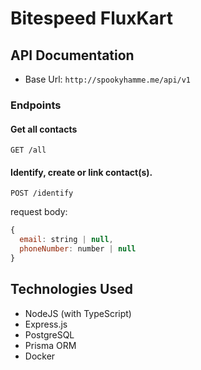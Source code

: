 # Bitespeed FluxKart

## API Documentation
- Base Url: `http://spookyhamme.me/api/v1`

### Endpoints

#### Get all contacts
```http
GET /all
```

#### Identify, create or link contact(s).
```http
POST /identify
```

request body:
```js
{
  email: string | null,
  phoneNumber: number | null
}
```

## Technologies Used
- NodeJS (with TypeScript)
- Express.js
- PostgreSQL
- Prisma ORM
- Docker
